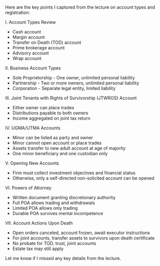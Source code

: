 Here are the key points I captured from the lecture on account types and registration:

I. Account Types Review
- Cash account
- Margin account 
- Transfer on Death (TOD) account
- Prime brokerage account
- Advisory account
- Wrap account

II. Business Account Types
- Sole Proprietorship - One owner, unlimited personal liability
- Partnership - Two or more owners, unlimited personal liability 
- Corporation - Separate legal entity, limited liability

III. Joint Tenants with Rights of Survivorship (JTWROS) Account
- Either owner can place trades
- Distributions payable to both owners
- Income aggregated on joint tax return

IV. UGMA/UTMA Accounts 
- Minor can be listed as party and owner
- Minor cannot open account or place trades
- Assets transfer to new adult account at age of majority
- One minor beneficiary and one custodian only

V. Opening New Accounts
- Firm must collect investment objectives and financial status 
- Otherwise, only a self-directed non-solicited account can be opened

VI. Powers of Attorney
- Written document granting discretionary authority
- Full POA allows trading and withdrawals
- Limited POA allows only trading
- Durable POA survives mental incompetence 

VII. Account Actions Upon Death
- Open orders canceled, account frozen, await executor instructions
- For joint accounts, transfer assets to survivors upon death certificate  
- No probate for TOD, trust, joint accounts
- Estate tax may still apply

Let me know if I missed any key details from the lecture.